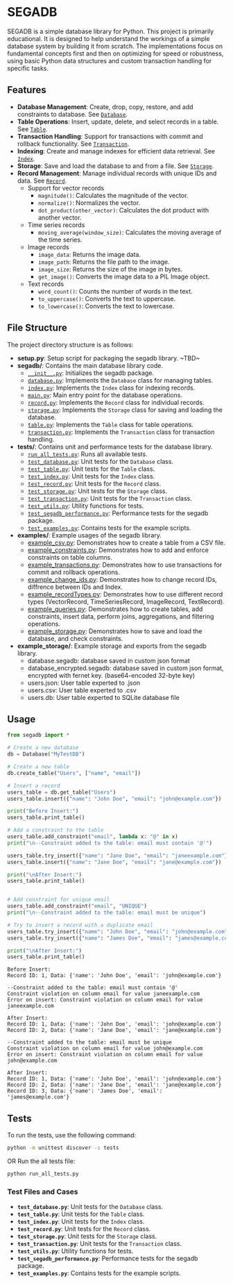 # SEGADB

SEGADB is a simple database library for Python.
This project is primarily educational. It is designed to help understand the workings of a simple database system by building it from scratch. The implementations focus on fundamental concepts first and then on optimizing for speed or robustness, using basic Python data structures and custom transaction handling for specific tasks.

## Features
- **Database Management**: Create, drop, copy, restore, and add constraints to database. See [`Database`](segadb/database.py).
- **Table Operations**: Insert, update, delete, and select records in a table. See [`Table`](segadb/table.py).
- **Transaction Handling**: Support for transactions with commit and rollback functionality. See [`Transaction`](segadb/transaction.py).
- **Indexing**: Create and manage indexes for efficient data retrieval. See [`Index`](segadb/index.py).
- **Storage**: Save and load the database to and from a file. See [`Storage`](segadb/storage.py).
- **Record Management**: Manage individual records with unique IDs and data. See [`Record`](segadb/record.py).
  - Support for vector records
    - `magnitude()`: Calculates the magnitude of the vector.
    - `normalize()`: Normalizes the vector.
    - `dot_product(other_vector)`: Calculates the dot product with another vector.
  - Time series records 
    - `moving_average(window_size)`: Calculates the moving average of the time series.
  - Image records
    - `image_data`: Returns the image data.
    - `image_path`: Returns the file path to the image.
    - `image_size`: Returns the size of the image in bytes.
    - `get_image()`: Converts the image data to a PIL Image object.
  - Text records
    - `word_count()`: Counts the number of words in the text.
    - `to_uppercase()`: Converts the text to uppercase.
    - `to_lowercase()`: Converts the text to lowercase.
## File Structure
The project directory structure is as follows:

- **setup.py**: Setup script for packaging the segadb library. ~TBD~
- **segadb/**: Contains the main database library code.
  - [`__init__.py`](segadb/__init__.py): Initializes the segadb package.
  - [`database.py`](segadb/database.py): Implements the `Database` class for managing tables.
  - [`index.py`](segadb/index.py): Implements the `Index` class for indexing records.
  - [`main.py`](segadb/main.py): Main entry point for the database operations.
  - [`record.py`](segadb/record.py): Implements the `Record` class for individual records.
  - [`storage.py`](segadb/storage.py): Implements the `Storage` class for saving and loading the database.
  - [`table.py`](segadb/table.py): Implements the `Table` class for table operations.
  - [`transaction.py`](segadb/transaction.py): Implements the `Transaction` class for transaction handling.
- **tests/**: Contains unit and performance tests for the database library.
  - [`run_all_tests.py`](tests/run_all_tests.py): Runs all available tests.
  - [`test_database.py`](tests/test_database.py): Unit tests for the `Database` class.
  - [`test_table.py`](tests/test_table.py): Unit tests for the `Table` class.
  - [`test_index.py`](tests/test_index.py): Unit tests for the `Index` class.
  - [`test_record.py`](tests/test_record.py): Unit tests for the `Record` class.
  - [`test_storage.py`](tests/test_storage.py): Unit tests for the `Storage` class.
  - [`test_transaction.py`](tests/test_transaction.py): Unit tests for the `Transaction` class.
  - [`test_utils.py`](tests/test_utils.py): Utility functions for tests.
  - [`test_segadb_performance.py`](tests/test_segadb_performance.py): Performance tests for the segadb package.
  - [`test_examples.py`](tests/test_examples.py): Contains tests for the example scripts.
- **examples/**: Example usages of the segadb library.
  - [example_csv.py](examples/example_csv.py): Demonstrates how to create a table from a CSV file.
  - [example_constraints.py](examples/example_constraints.py): Demonstrates how to add and enforce constraints on table columns.
  - [example_transactions.py](examples/example_transactions.py): Demonstrates how to use transactions for commit and rollback operations.
  - [example_change_ids.py](examples/example_change_ids.py): Demonstrates how to change record IDs, diffrence between IDs and Index.
  - [example_recordTypes.py](examples/example_recordTypes.py): Demonstrates how to use different record types (VectorRecord, TimeSeriesRecord, ImageRecord, TextRecord).
  - [example_queries.py](examples/example_queries.py): Demonstrates how to create tables, add constraints, insert data, perform joins, aggregations, and filtering operations.
  - [example_storage.py](examples/example_storage.py): Demonstrates how to save and load the database, and check constraints.
- **example_storage/**: Example storage and exports from the segadb library.
  - database.segadb: database saved in custom json format
  - database_encrypted.segadb: database saved in custom json format, encrypted with fernet key. (base64-encoded 32-byte key)
  - users.json: User table experted to .json
  - users.csv: User table experted to .csv
  - users.db: User table experted to SQLite database file

## Usage
```python
from segadb import *

# Create a new database
db = Database("MyTestDB")

# Create a new table
db.create_table("Users", ["name", "email"])

# Insert a record
users_table = db.get_table("Users")
users_table.insert({"name": "John Doe", "email": "john@example.com"})

print("Before Insert:")
users_table.print_table()

# Add a constraint to the table
users_table.add_constraint("email", lambda x: "@" in x)
print("\n--Constraint added to the table: email must contain '@'")

users_table.try_insert({"name": "Jane Doe", "email": "janeexample.com"})    # violates the constraint
users_table.insert({"name": "Jane Doe", "email": "jane@example.com"})       # satisfies the constraint

print("\nAfter Insert:")
users_table.print_table()


# Add constraint for unique email
users_table.add_constraint("email", "UNIQUE")
print("\n--Constraint added to the table: email must be unique")

# Try to insert a record with a duplicate email
users_table.try_insert({"name": "John Doe", "email": "john@example.com"})     # violates the constraint
users_table.try_insert({"name": "James Doe", "email": "james@example.com"})   # satisfies the constraint

print("\nAfter Insert:")
users_table.print_table()
```
```
Before Insert:
Record ID: 1, Data: {'name': 'John Doe', 'email': 'john@example.com'}

--Constraint added to the table: email must contain '@'
Constraint violation on column email for value janeexample.com
Error on insert: Constraint violation on column email for value janeexample.com

After Insert:
Record ID: 1, Data: {'name': 'John Doe', 'email': 'john@example.com'}
Record ID: 2, Data: {'name': 'Jane Doe', 'email': 'jane@example.com'}

--Constraint added to the table: email must be unique
Constraint violation on column email for value john@example.com
Error on insert: Constraint violation on column email for value john@example.com

After Insert:
Record ID: 1, Data: {'name': 'John Doe', 'email': 'john@example.com'}
Record ID: 2, Data: {'name': 'Jane Doe', 'email': 'jane@example.com'}
Record ID: 3, Data: {'name': 'James Doe', 'email': 'james@example.com'}
```

## Tests
To run the tests, use the following command:
```sh
python -m unittest discover -s tests
```
OR
Run the all tests file:
```sh
python run_all_tests.py
```


### Test Files and Cases

- **`test_database.py`**: Unit tests for the `Database` class.
- **`test_table.py`**: Unit tests for the `Table` class.
- **`test_index.py`**: Unit tests for the `Index` class.
- **`test_record.py`**: Unit tests for the `Record` class.
- **`test_storage.py`**: Unit tests for the `Storage` class.
- **`test_transaction.py`**: Unit tests for the `Transaction` class.
- **`test_utils.py`**: Utility functions for tests.
- **`test_segadb_performance.py`**: Performance tests for the segadb package.
- **`test_examples.py`**: Contains tests for the example scripts.
